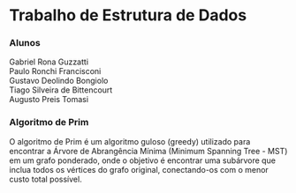 # Trabalho de Estrutura de Dados

### Alunos 
Gabriel Rona Guzzatti <br>
Paulo Ronchi Francisconi <br>
Gustavo Deolindo Bongiolo <br>
Tiago Silveira de Bittencourt <br>
Augusto Preis Tomasi <br>

### Algoritmo de Prim
O algoritmo de Prim é um algoritmo guloso (greedy) utilizado para encontrar a Árvore de Abrangência Mínima (Minimum Spanning Tree - MST) em um grafo ponderado, onde o objetivo é encontrar uma subárvore que inclua todos os vértices do grafo original, conectando-os com o menor custo total possível.
